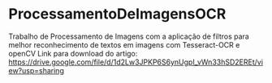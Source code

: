 # ProcessamentoDeImagensOCR
Trabalho de Processamento de Imagens com a aplicação de filtros para melhor reconhecimento de textos em imagens com Tesseract-OCR e openCV
Link para download do artigo: https://drive.google.com/file/d/1d2Lw3JPKP6S6ynUgpI_vWn33hSD2EREt/view?usp=sharing
